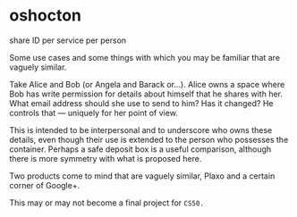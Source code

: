 oshocton
========

share ID per service per person

Some use cases and some things with which you may be familiar that are vaguely similar.

Take Alice and Bob (or Angela and Barack or...). Alice owns a space where Bob has write permission for details about himself that he shares with her. What email address should she use to send to him? Has it changed? He controls that — uniquely for her point of view.

This is intended to be interpersonal and to underscore who owns these details, even though their use is extended to the person who possesses the container. Perhaps a safe deposit box is a useful comparison, although there is more symmetry with what is proposed here.

Two products come to mind that are vaguely similar, Plaxo and a certain corner of Google+.

This may or may not become a final project for `CS50.`

